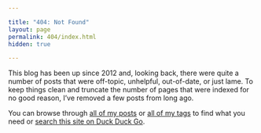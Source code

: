 ```yaml
---

title: "404: Not Found"
layout: page
permalink: 404/index.html
hidden: true

---
```


This blog has been up since 2012 and, looking back, there were quite a number of posts that were off-topic, unhelpful, out-of-date, or just lame. To keep things clean and truncate the number of pages that were indexed for no good reason, I’ve removed a few posts from long ago.

You can browse through [all of my posts](/posts/) or [all of my tags](/tags/) to find what you need or [search this site on Duck Duck Go](https://duckduckgo.com/?q=site%3Awaleed.de).
